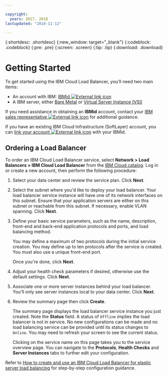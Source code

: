 ```yaml
---

copyright:
  years: 2017, 2018
lastupdated: "2018-11-12"

---
```


{:shortdesc: .shortdesc}
{:new_window: target="_blank"}
{:codeblock: .codeblock}
{:pre: .pre}
{:screen: .screen}
{:tip: .tip}
{:download: .download}


# Getting Started
To get started using the IBM Cloud Load Balancer, you’ll need two main items:

* An account with IBM: [IBMid ![External link icon](../../icons/launch-glyph.svg "External link icon")](https://www.ibm.com/account/us-en/signup/register.html)
* A IBM server, either [Bare Metal](/docs/bare-metal/about.html#getting-started-with-bare-metal-servers) or [Virtual Server Instance (VSI)](/docs/vsi/vsi_index.html#getting-started-with-virtual-servers)

If you need assistance in obtaining an **IBMid** account, contact your [IBM sales representative ![External link icon](../../icons/launch-glyph.svg "External link icon")](https://www.ibm.com/cloud-computing/bluemix/contact-us) for additional guidance.

If you have an existing IBM Cloud Infrastructure (SoftLayer) account, you can [link your account ![External link icon](../../icons/launch-glyph.svg "External link icon")](/docs/account/softlayerlink.html#link_user_account) with your IBMid.

## Ordering a Load Balancer

To order an IBM Cloud Load Balancer service, select **Network > Load Balancers > IBM Cloud Load Balancer** from the [IBM Cloud catalog](https://console.bluemix.net/catalog/infrastructure/load-balancer-group). Log in or create a new account, then perform the following procedure:

1. Select your data center and review the service plan. Click **Next**.
2. Select the subnet where you'd like to deploy your load balancer. Your load balancer service instance will have one of its network interfaces on this subnet. Ensure that your application servers are either on this subnet or reachable from this subnet. If necessary, enable VLAN spanning. Click **Next**.
3. Define your basic service parameters, such as the name, description, front-end and back-end application protocols and ports, and load balancing method. 

	You may define a maximum of two protocols during the initial service creation. You may define up to ten protocols after the service is created. You must also use a unique front-end port. 
	
	Once you're done, click **Next**.
	
4. Adjust your health check parameters if desired, otherwise use the default settings. Click **Next**.
5. Associate one or more server instances behind your load balancer. You'll only see server instances local to your data center. Click **Next**.
6. Review the summary page then click **Create**.

	The summary page displays the load balancer service instance you just created. Note the **Status** field. A status of `Offline` implies the load balancer is not in service. No new configurations can be made and no load balancing service can be provided until its status changes to `Online`. You may need to refresh your screen to see the current status.

	Clicking on the service name on this page takes you to the service overview page. You can navigate to the **Protocols**, **Health Checks** and **Server Instances** tabs to further edit your configuration.

Refer to [How to create and use an IBM Cloud Load Balancer for elastic server load balancing](reliability-guide.html) for step-by-step configuration guidance.